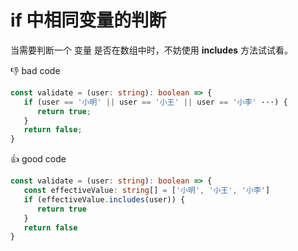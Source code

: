 # if 中相同变量的判断

当需要判断一个 变量 是否在数组中时，不妨使用 **includes** 方法试试看。

:-1: bad code

```TypeScript
const validate = (user: string): boolean => {
   if (user == '小明' || user == '小王' || user == '小李' ···) {
      return true;
   }
   return false;
}
```

:+1: good code

```TypeScript
const validate = (user: string): boolean => {
   const effectiveValue: string[] = ['小明', '小王', '小李']
   if (effectiveValue.includes(user)) {
      return true
   }
   return false
}
```
